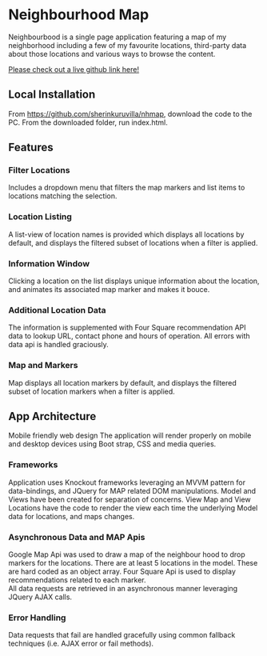 # Neighbourhood Map
Neighbourbood is a single page application featuring a map of my neighborhood including a few of my favourite locations, third-party data about those locations and various ways to browse the content.

[Please check out a live github link here!](https://sherinkuruvilla.github.io/nhmap/)

## Local Installation
From https://github.com/sherinkuruvilla/nhmap, download the code to the PC.
From the downloaded folder, run index.html.   


## Features
### Filter Locations
Includes a dropdown menu that filters the map markers and list items to locations matching the selection. 

### Location Listing
A list-view of location names is provided which displays all locations by default, and displays the filtered subset of locations when a filter is applied. 

### Information Window
Clicking a location on the list displays unique information about the location, and animates its associated map marker and makes it bouce. 

### Additional Location Data
The information is supplemented with Four Square recommendation API data to lookup URL, contact phone and hours of operation.
All errors with data api is handled graciously.

### Map and Markers
Map displays all location markers by default, and displays the filtered subset of location markers when a filter is applied.

## App Architecture
Mobile friendly web design
The application will render properly on mobile and desktop devices using Boot strap, CSS and media queries.

### Frameworks
Application uses Knockout frameworks leveraging an MVVM pattern for data-bindings, and JQuery for MAP related DOM manipulations.  Model and Views have been created for separation of concerns. View Map and View Locations have the code to render the view each time the underlying Model data for locations, and maps changes.

### Asynchronous Data and MAP Apis
Google Map Api was used to draw a map of the neighbour hood to drop markers for the locations.
There are at least 5 locations in the model. These are hard coded as an object array.
Four Square Api is used to display recommendations related to each marker.  
All data requests are retrieved in an asynchronous manner leveraging JQuery AJAX calls.

### Error Handling
Data requests that fail are handled gracefully using common fallback techniques (i.e. AJAX error or fail methods).



